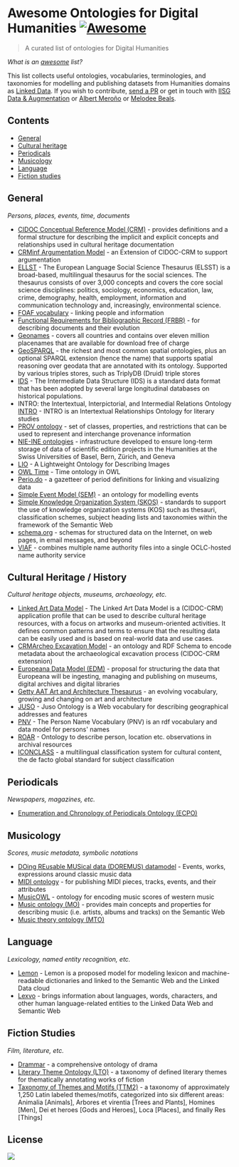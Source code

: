 # Awesome Ontologies for Digital Humanities [![Awesome](https://awesome.re/badge.svg)](https://awesome.re)

> A curated list of ontologies for Digital Humanities

*What is an [awesome](https://github.com/sindresorhus/awesome) list?*

This list collects useful ontologies, vocabularies, terminologies, and taxonomies for modelling and publishing datasets from Humanities domains as [Linked Data](http://linkeddatabook.com/editions/1.0/). If you wish to contribute, [send a PR](https://github.com/albertmeronyo/awesome-humanities-ontologies/pull/new/master) or get in touch with [IISG Data & Augmentation](mailto:data@iisg.nl) or [Albert Meroño](mailto:albert.meronyo@gmail.com) or [Melodee Beals](mailto:m.h.beals@lboro.ac.uk).

## Contents

- [General](#general)
- [Cultural heritage](#cultural-heritage)
- [Periodicals](#periodicals)
- [Musicology](#musicology)
- [Language](#language)
- [Fiction studies](#fiction-studies)

## General
*Persons, places, events, time, documents*

- [CIDOC Conceptual Reference Model (CRM)](http://www.cidoc-crm.org/) - provides definitions and a formal structure for describing the implicit and explicit concepts and relationships used in cultural heritage documentation
- [CRMinf Argumentation Model](http://www.cidoc-crm.org/crminf/ModelVersion/version-0.7) - an Extension of CIDOC-CRM to support argumentation
- [ELLST](http://https://thesauri.cessda.eu/elsst-3/en/) - The European Language Social Science Thesaurus (ELSST) is a broad-based, multilingual thesaurus for the social sciences. The thesaurus consists of over 3,000 concepts and covers the core social science disciplines: politics, sociology, economics, education, law, crime, demography, health, employment, information and communication technology and, increasingly, environmental science.
- [FOAF vocabulary](http://xmlns.com/foaf/spec/) - linking people and information
- [Functional Requirements for Bibliographic Record (FRBR)](http://www.sparontologies.net/ontologies/frbr) - for describing documents and their evolution
- [Geonames](https://www.geonames.org/) - covers all countries and contains over eleven million placenames that are available for download free of charge
- [GeoSPARQL](http://www.opengis.net/ont/geosparql#) - the richest and most common spatial ontologies, plus an optional SPARQL extension (hence the name) that supports spatial reasoning over geodata that are annotated with its ontology. Supported by various triples stores, such as TriplyDB (Druid)
triple stores
- [IDS](https://doi.org/10.51964/hlcs9290) - The Intermediate Data Structure (IDS) is a standard data format that has been adopted by several large longitudinal databases on historical populations.
- INTRO: the Intertextual, Interpictorial, and Intermedial Relations Ontology [INTRO](https://github.com/BOberreither/INTRO) - INTRO is an Intertextual Relationships Ontology for literary studies
- [PROV ontology](https://www.w3.org/TR/prov-o/) - set of classes, properties, and restrictions that can be used to represent and interchange provenance information
- [NIE-INE ontologies](https://github.com/nie-ine/Ontologies/) - infrastructure developed to ensure long-term storage of data of scientific edition projects in the Humanities at the Swiss Universities of Basel, Bern, Zürich, and Geneva
- [LIO](https://lov.linkeddata.es/dataset/lov/vocabs/lio) - A Lightweight Ontology for Describing Images
- [OWL Time](https://www.w3.org/TR/owl-time/) - Time ontology in OWL
- [Perio.do](https://perio.do/en/) - a gazetteer of period definitions for linking and visualizing data
- [Simple Event Model (SEM)](https://semanticweb.cs.vu.nl/2009/11/sem/) - an ontology for modelling events
- [Simple Knowledge Organization System (SKOS)](https://www.w3.org/2004/02/skos/) - standards to support the use of knowledge organization systems (KOS) such as thesauri, classification schemes, subject heading lists and taxonomies within the framework of the Semantic Web
- [schema.org](https://schema.org/) - schemas for structured data on the Internet, on web pages, in email messages, and beyond
- [VIAF](https://viaf.org/) - combines multiple name authority files into a single OCLC-hosted name authority service

## Cultural Heritage / History
*Cultural heritage objects, museums, archaeology, etc.*

- [Linked Art Data Model](https://linked.art/model/) - The Linked Art Data Model is a (CIDOC-CRM) application profile that can be used to describe cultural heritage resources, with a focus on artworks and museum-oriented activities. It defines common patterns and terms to ensure that the resulting data can be easily used and is based on real-world data and use cases.
- [CRMArcheo Excavation Model](https://www.ics.forth.gr/isl/index_main.php?l=e&c=711) - an ontology and RDF Schema to encode metadata about the archaeological excavation process (CIDOC-CRM extensnion)
- [Europeana Data Model (EDM)](https://pro.europeana.eu/resources/standardization-tools/edm-documentation) - proposal for structuring the data that Europeana will be ingesting, managing and publishing on museums, digital archives and digital libraries
- [Getty AAT Art and Architecture Thesaurus](https://www.getty.edu/research/tools/vocabularies/aat/) - an evolving vocabulary, growing and changing on art and architecture
- [JUSO](http://rdfs.co/juso/latest/html#term-doc/) - Juso Ontology is a Web vocabulary for describing geographical addresses and features
- [PNV](https://www.lodewijkpetram.nl/vocab/pnv/doc/) - The Person Name Vocabulary (PNV) is an rdf vocabulary and data model for persons' names
- [ROAR](https://leonvanwissen.nl/vocab/roar/docs/) - Ontology to describe person, location etc. observations in archival resources
- [ICONCLASS](http://iconclass.org/help/lod) - a multilingual classification system for cultural content, the de facto global standard for subject classification

## Periodicals
*Newspapers, magazines, etc.*

- [Enumeration and Chronology of Periodicals Ontology (ECPO)](http://cklee.github.io/ecpo/ecpo.html#introduction)

## Musicology
*Scores, music metadata, symbolic notations*

- [DOing REusable MUSical data (DOREMUS) datamodel](https://drive.google.com/file/d/0B_nxZpGQv9GKSlhhN2tEUGxDbVU/view) - Events, works, expressions around classic music data
- [MIDI ontology](https://www.albertmeronyo.org/wp-content/uploads/2017/07/ISWC2017_paper_343.pdf) - for publishing MIDI pieces, tracks, events, and their attributes
- [MusicOWL](http://linkeddata.uni-muenster.de/ontology/musicscore/) - ontology for encoding music scores of western music
- [Music ontology (MO)](http://musicontology.com/specification/) - provides main concepts and properties for describing music (i.e. artists, albums and tracks) on the Semantic Web
- [Music theory ontology (MTO)](https://dl-acm-org.vu-nl.idm.oclc.org/citation.cfm?id=3243913)

## Language
*Lexicology, named entity recognition, etc.*
- [Lemon](http://lemon-model.net/) - Lemon is a proposed model for modeling lexicon and machine-readable dictionaries and linked to the Semantic Web and the Linked Data cloud
- [Lexvo](http://www.lexvo.org/) - brings information about languages, words, characters, and other human language-related entities to the Linked Data Web and Semantic Web

## Fiction Studies
*Film, literature, etc.*
- [Drammar](https://www.cirma.unito.it/drammar/drammarlode/) - a comprehensive ontology of drama
- [Literary Theme Ontology (LTO)](https://github.com/theme-ontology/theming) - a taxonomy of defined literary themes for thematically annotating works of fiction
- [Taxonomy of Themes and Motifs (TTM2)](https://github.com/anasfkhan81/MemorataPoetis) - a taxonomy of approximately 1,250 Latin labeled themes/motifs, categorized into six different areas: Animalia [Animals], Arbores et virentia [Trees and Plants], Homines [Men], Dei et heroes [Gods and Heroes], Loca [Places], and finally Res [Things]

## License

<a href="http://creativecommons.org/publicdomain/zero/1.0/"><img src="https://i.creativecommons.org/p/zero/1.0/88x31.png"></a>
